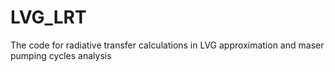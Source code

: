 # LVG_LRT
The code for radiative transfer calculations in LVG approximation and maser pumping cycles analysis
